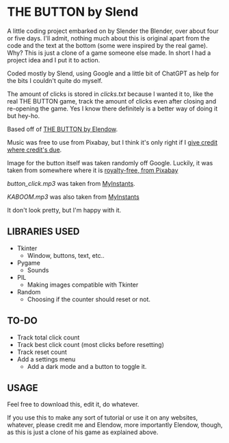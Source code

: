 # THE BUTTON by Slend
A little coding project embarked on by Slender the Blender, over about four or five days. I'll admit, nothing much about this is original apart from the code and the text at the bottom (some were inspired by the real game). Why? This is just a clone of a game someone else made. In short I had a project idea and I put it to action.

Coded mostly by Slend, using Google and a little bit of ChatGPT as help for the bits I couldn't quite do myself.

The amount of clicks is stored in *clicks.txt* because I wanted it to, like the real THE BUTTON game, track the amount of clicks even after closing and re-opening the game. Yes I know there definitely is a better way of doing it but hey-ho.

Based off of [THE BUTTON by Elendow](https://store.steampowered.com/app/1999740/THE_BUTTON_by_Elendow/).

Music was free to use from Pixabay, but I think it's only right if I [give credit where credit's due](https://pixabay.com/music/beats-waiting-room-122773/).

Image for the button itself was taken randomly off Google. Luckily, it was taken from somewhere where it is [royalty-free, from Pixabay](https://pixabay.com/illustrations/red-button-circle-round-choose-1217969/)

*button_click.mp3* was taken from [MyInstants](https://www.myinstants.com/en/instant/button-click-93467/). 

*KABOOM.mp3* was also taken from [MyInstants](https://www.myinstants.com/en/instant/explosion/)

It don't look pretty, but I'm happy with it.

## LIBRARIES USED
- Tkinter
  - Window, buttons, text, etc..
- Pygame
  - Sounds
- PIL
  - Making images compatible with Tkinter
- Random
  - Choosing if the counter should reset or not.

## TO-DO

- Track total click count
- Track best click count (most clicks before resetting)
- Track reset count
- Add a settings menu
  - Add a dark mode and a button to toggle it.

## USAGE
Feel free to download this, edit it, do whatever.

If you use this to make any sort of tutorial or use it on any websites, whatever, please credit me and Elendow, more importantly Elendow, though, as this is just a clone of his game as explained above.